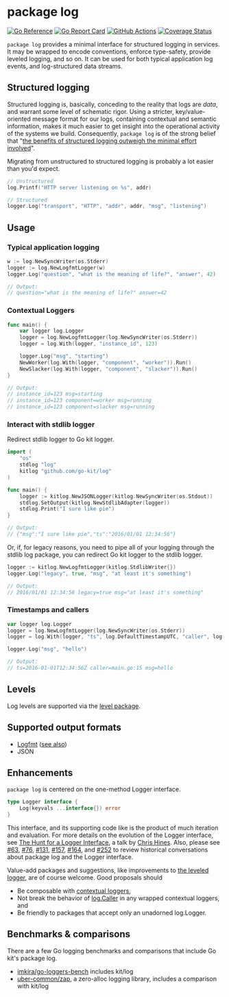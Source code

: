 # package log

[![Go Reference](https://pkg.go.dev/badge/github.com/go-kit/log.svg)](https://pkg.go.dev/github.com/go-kit/log)
[![Go Report Card](https://goreportcard.com/badge/go-kit/log)](https://goreportcard.com/report/go-kit/log)
[![GitHub Actions](https://github.com/go-kit/log/actions/workflows/test.yml/badge.svg)](https://github.com/go-kit/log/actions/workflows/test.yml)
[![Coverage Status](https://coveralls.io/repos/github/go-kit/log/badge.svg?branch=main)](https://coveralls.io/github/go-kit/log?branch=main)

`package log` provides a minimal interface for structured logging in services.
It may be wrapped to encode conventions, enforce type-safety, provide leveled
logging, and so on. It can be used for both typical application log events, and
log-structured data streams.

## Structured logging

Structured logging is, basically, conceding to the reality that logs are *data*,
and warrant some level of schematic rigor. Using a stricter, key/value-oriented
message format for our logs, containing contextual and semantic information,
makes it much easier to get insight into the operational activity of the systems
we build. Consequently, `package log` is of the strong belief that
"[the benefits of structured logging outweigh the minimal effort involved](https://www.thoughtworks.com/radar/techniques/structured-logging)".

Migrating from unstructured to structured logging is probably a lot easier than
you'd expect.

```go
// Unstructured
log.Printf("HTTP server listening on %s", addr)

// Structured
logger.Log("transport", "HTTP", "addr", addr, "msg", "listening")
```

## Usage

### Typical application logging

```go
w := log.NewSyncWriter(os.Stderr)
logger := log.NewLogfmtLogger(w)
logger.Log("question", "what is the meaning of life?", "answer", 42)

// Output:
// question="what is the meaning of life?" answer=42
```

### Contextual Loggers

```go
func main() {
	var logger log.Logger
	logger = log.NewLogfmtLogger(log.NewSyncWriter(os.Stderr))
	logger = log.With(logger, "instance_id", 123)

	logger.Log("msg", "starting")
	NewWorker(log.With(logger, "component", "worker")).Run()
	NewSlacker(log.With(logger, "component", "slacker")).Run()
}

// Output:
// instance_id=123 msg=starting
// instance_id=123 component=worker msg=running
// instance_id=123 component=slacker msg=running
```

### Interact with stdlib logger

Redirect stdlib logger to Go kit logger.

```go
import (
	"os"
	stdlog "log"
	kitlog "github.com/go-kit/log"
)

func main() {
	logger := kitlog.NewJSONLogger(kitlog.NewSyncWriter(os.Stdout))
	stdlog.SetOutput(kitlog.NewStdlibAdapter(logger))
	stdlog.Print("I sure like pie")
}

// Output:
// {"msg":"I sure like pie","ts":"2016/01/01 12:34:56"}
```

Or, if, for legacy reasons, you need to pipe all of your logging through the
stdlib log package, you can redirect Go kit logger to the stdlib logger.

```go
logger := kitlog.NewLogfmtLogger(kitlog.StdlibWriter{})
logger.Log("legacy", true, "msg", "at least it's something")

// Output:
// 2016/01/01 12:34:56 legacy=true msg="at least it's something"
```

### Timestamps and callers

```go
var logger log.Logger
logger = log.NewLogfmtLogger(log.NewSyncWriter(os.Stderr))
logger = log.With(logger, "ts", log.DefaultTimestampUTC, "caller", log.DefaultCaller)

logger.Log("msg", "hello")

// Output:
// ts=2016-01-01T12:34:56Z caller=main.go:15 msg=hello
```

## Levels

Log levels are supported via the
[level package](https://godoc.org/github.com/go-kit/log/level).

## Supported output formats

*   [Logfmt](https://brandur.org/logfmt)
    ([see also](https://blog.codeship.com/logfmt-a-log-format-thats-easy-to-read-and-write))
*   JSON

## Enhancements

`package log` is centered on the one-method Logger interface.

```go
type Logger interface {
	Log(keyvals ...interface{}) error
}
```

This interface, and its supporting code like is the product of much iteration
and evaluation. For more details on the evolution of the Logger interface, see
[The Hunt for a Logger Interface](http://go-talks.appspot.com/github.com/ChrisHines/talks/structured-logging/structured-logging.slide#1),
a talk by [Chris Hines](https://github.com/ChrisHines). Also, please see
[#63](https://github.com/go-kit/kit/issues/63),
[#76](https://github.com/go-kit/kit/pull/76),
[#131](https://github.com/go-kit/kit/issues/131),
[#157](https://github.com/go-kit/kit/pull/157),
[#164](https://github.com/go-kit/kit/issues/164), and
[#252](https://github.com/go-kit/kit/pull/252) to review historical
conversations about package log and the Logger interface.

Value-add packages and suggestions, like improvements to
[the leveled logger](https://godoc.org/github.com/go-kit/log/level), are of
course welcome. Good proposals should

*   Be composable with
    [contextual loggers](https://godoc.org/github.com/go-kit/log#With),
*   Not break the behavior of
    [log.Caller](https://godoc.org/github.com/go-kit/log#Caller) in any wrapped
    contextual loggers, and
*   Be friendly to packages that accept only an unadorned log.Logger.

## Benchmarks & comparisons

There are a few Go logging benchmarks and comparisons that include Go kit's
package log.

*   [imkira/go-loggers-bench](https://github.com/imkira/go-loggers-bench) includes
    kit/log
*   [uber-common/zap](https://github.com/uber-common/zap), a zero-alloc logging
    library, includes a comparison with kit/log
